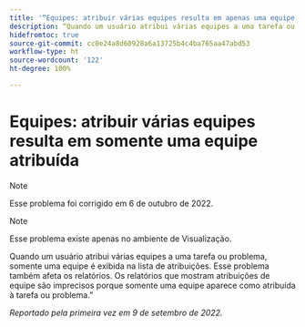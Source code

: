 ```yaml
---
title: '“Equipes: atribuir várias equipes resulta em apenas uma equipe atribuída”'
description: “Quando um usuário atribui várias equipes a uma tarefa ou problema, apenas uma equipe aparece na lista de atribuições. Esse problema também afeta os relatórios. Os relatórios que mostram atribuições de equipe são imprecisos porque somente uma equipe aparece como atribuída à tarefa ou problema.”
hidefromtoc: true
source-git-commit: cc0e24a8d60928a6a13725b4c4ba765aa47abd53
workflow-type: ht
source-wordcount: '122'
ht-degree: 100%

---
```



# Equipes: atribuir várias equipes resulta em somente uma equipe atribuída

>[!NOTE]
>
>Esse problema foi corrigido em 6 de outubro de 2022.

>[!NOTE]
>
>Esse problema existe apenas no ambiente de Visualização.

Quando um usuário atribui várias equipes a uma tarefa ou problema, somente uma equipe é exibida na lista de atribuições. Esse problema também afeta os relatórios. Os relatórios que mostram atribuições de equipe são imprecisos porque somente uma equipe aparece como atribuída à tarefa ou problema.”

_Reportado pela primeira vez em 9 de setembro de 2022._

